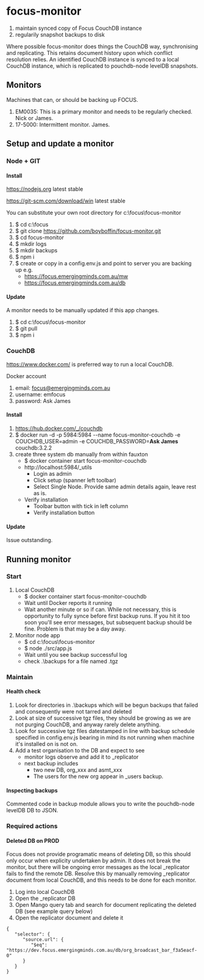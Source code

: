 # focus-monitor
1. maintain synced copy of Focus CouchDB instance
2. regularily snapshot backups to disk

Where possible focus-monitor does things the CouchDB way, synchronising and replicating. This retains document history upon which conflict resolution relies. An identified CouchDB instance is synced to a local CouchDB instance, which is replicated to pouchdb-node levelDB snapshots.

## Monitors
Machines that can, or should be backing up FOCUS.
1. EM0035: This is a primary monitor and needs to be regularly checked. Nick or James.
2. 17-5000: Intermittent monitor. James.

## Setup and update a monitor
### Node + GIT
#### Install
https://nodejs.org latest stable

https://git-scm.com/download/win latest stable

You can substitute your own root directory for c:\focus\focus-monitor
1. $ cd c:\focus
2. $ git clone https://github.com/boyboffin/focus-monitor.git
3. $ cd focus-monitor
4. $ mkdir logs
5. $ mkdir backups
6. $ npm i
7. $ create or copy in a config.env.js and point to server you are backing up e.g.
     - https://focus.emergingminds.com.au/mw
     - https://focus.emergingminds.com.au/db

#### Update
A monitor needs to be manually updated if this app changes.
1. $ cd c:\focus\focus-monitor
2. $ git pull
3. $ npm i
      
### CouchDB
https://www.docker.com/ is preferred way to run a local CouchDB. 

Docker account
1. email: focus@emergingminds.com.au
2. username: emfocus
3. password: Ask James
 
     
#### Install
1. https://hub.docker.com/_/couchdb
2. $ docker run -d -p 5984:5984 --name focus-monitor-couchdb -e COUCHDB_USER=admin -e COUCHDB_PASSWORD=**Ask James** couchdb:3.2.2
3. create three system db manually from within fauxton
   - $ docker container start focus-monitor-couchdb
   - http://localhost:5984/_utils
     - Login as admin
     - Click setup (spanner left toolbar)
     - Select Single Node. Provide same admin details again, leave rest as is.
   - Verify installation
     - Toolbar button with tick in left column
     - Verify installation button

#### Update
Issue outstanding.
  
## Running monitor
### Start
1. Local CouchDB
   - $ docker container start focus-monitor-couchdb
   - Wait until Docker reports it running
   -  Wait another minute or so if can. While not necessary, this is opportunity to fully synce before first backup runs.
      If you hit it too soon you'll see error messages, but subsequent backup should be fine. Problem is that may be a day away.
2. Monitor node app
   - $ cd c:\focus\focus-monitor
   - $ node ./src/app.js
   - Wait until you see backup successful log
   - check .\backups for a file named <timestamp>.tgz


### Maintain
#### Health check
1. Look for directories in .\backups which will be begun backups that failed and consequently were not tarred and deleted
2. Look at size of successive tgz files, they should be growing as we are not purging CouchDB, and anyway rarely delete anything.
3. Look for successive tgz files datestamped in line with backup schedule specified in config.env.js bearing in mind its not
   running when machine it's installed on is not on.
4. Add a test organisation to the DB and expect to see
   - monitor logs observe and add it to _replicator
   - next backup includes
     -  two new DB, org_xxx and asmt_xxx
     -  The users for the new org appear in _users backup.

#### Inspecting backups
Commented code in backup module allows you to write the pouchdb-node levelDB DB to JSON.
     
### Required actions
#### Deleted DB on PROD
Focus does not provide programatic means of deleting DB, so this should only occur when explicity undertaken by admin.
It does not break the monitor, but there will be ongoing error messages as the local _replicator fails to find the remote DB.
Resolve this by manually removing _replicator document from local CouchDB, and this needs to be done for each monitor.
1. Log into local CouchDB
2. Open the _replicator DB
3. Open Mango query tab and search for document replicating the deleted DB (see example query below)
4. Open the replicator document and delete it
```
{
   "selector": {
      "source.url": {
         "$eq": "https://dev.focus.emergingminds.com.au/db/org_broadcast_bar_f3a5eacf-0"
      }
   }
}
```


